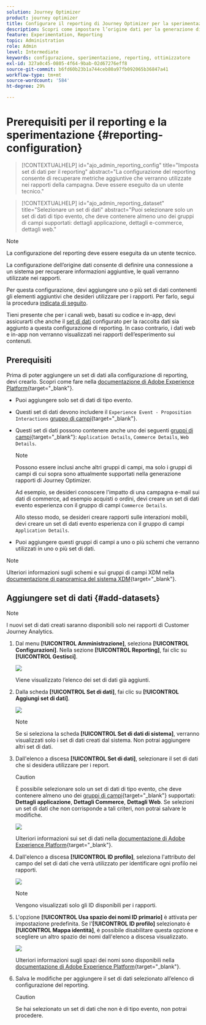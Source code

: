 ```yaml
---
solution: Journey Optimizer
product: journey optimizer
title: Configurare il reporting di Journey Optimizer per la sperimentazione
description: Scopri come impostare l’origine dati per la generazione di rapporti
feature: Experimentation, Reporting
topic: Administration
role: Admin
level: Intermediate
keywords: configurazione, sperimentazione, reporting, ottimizzatore
exl-id: 327a0c45-0805-4f64-9bab-02d67276eff8
source-git-commit: b6fd60b23b1a744ceb80a97fb092065b36847a41
workflow-type: tm+mt
source-wordcount: '584'
ht-degree: 29%

---
```


# Prerequisiti per il reporting e la sperimentazione {#reporting-configuration}

>[!CONTEXTUALHELP]
>id="ajo_admin_reporting_config"
>title="Imposta set di dati per il reporting"
>abstract="La configurazione del reporting consente di recuperare metriche aggiuntive che verranno utilizzate nei rapporti della campagna. Deve essere eseguito da un utente tecnico."

>[!CONTEXTUALHELP]
>id="ajo_admin_reporting_dataset"
>title="Selezionare un set di dati"
>abstract="Puoi selezionare solo un set di dati di tipo evento, che deve contenere almeno uno dei gruppi di campi supportati: dettagli applicazione, dettagli e-commerce, dettagli web."

>[!NOTE]
>
>La configurazione del reporting deve essere eseguita da un utente tecnico.

La configurazione dell’origine dati consente di definire una connessione a un sistema per recuperare informazioni aggiuntive, le quali verranno utilizzate nei rapporti.

Per questa configurazione, devi aggiungere uno o più set di dati contenenti gli elementi aggiuntivi che desideri utilizzare per i rapporti. Per farlo, segui la procedura [indicata di seguito](#add-datasets).

Tieni presente che per i canali web, basati su codice e in-app, devi assicurarti che anche il [set di dati](../data/get-started-datasets.md) configurato per la raccolta dati sia aggiunto a questa configurazione di reporting. In caso contrario, i dati web e in-app non verranno visualizzati nei rapporti dell’esperimento sui contenuti.

## Prerequisiti

Prima di poter aggiungere un set di dati alla configurazione di reporting, devi crearlo. Scopri come fare nella [documentazione di Adobe Experience Platform](https://experienceleague.adobe.com/docs/experience-platform/catalog/datasets/user-guide.html#create){target="_blank"}.

* Puoi aggiungere solo set di dati di tipo evento.

* Questi set di dati devono includere il `Experience Event - Proposition Interactions` [gruppo di campi](https://experienceleague.adobe.com/docs/experience-platform/xdm/tutorials/create-schema-ui.html?lang=it#field-group){target="_blank"}.

* Questi set di dati possono contenere anche uno dei seguenti [gruppi di campi](https://experienceleague.adobe.com/docs/experience-platform/xdm/tutorials/create-schema-ui.html?lang=it#field-group){target="_blank"}: `Application Details`, `Commerce Details`, `Web Details`.

  >[!NOTE]
  >
  >Possono essere inclusi anche altri gruppi di campi, ma solo i gruppi di campi di cui sopra sono attualmente supportati nella generazione rapporti di Journey Optimizer.

  Ad esempio, se desideri conoscere l&#39;impatto di una campagna e-mail sui dati di commerce, ad esempio acquisti o ordini, devi creare un set di dati evento esperienza con il gruppo di campi `Commerce Details`.

  Allo stesso modo, se desideri creare rapporti sulle interazioni mobili, devi creare un set di dati evento esperienza con il gruppo di campi `Application Details`.

  <!--The metrics corresponding to each field group are listed [here](#objective-list).-->

* Puoi aggiungere questi gruppi di campi a uno o più schemi che verranno utilizzati in uno o più set di dati.

>[!NOTE]
>
>Ulteriori informazioni sugli schemi e sui gruppi di campi XDM nella [documentazione di panoramica del sistema XDM](https://experienceleague.adobe.com/docs/experience-platform/xdm/home.html?lang=it){target="_blank"}.

<!--
## Objectives corresponding to each field group {#objective-list}

The table below shows which metrics will be added to the **[!UICONTROL Objectives]** tab of your campaign reports for each field group.

| Field group | Objectives |
|--- |--- |
| Commerce Details | Price Total<br>Payment Amount<br>(Unique) Checkouts<br>(Unique) Product List Adds<br>(Unique) Product List Opens<br>(Unique) Product List Removal<br>(Unique) Product List Views<br>(Unique) Product Views<br>(Unique) Purchases<br>(Unique) Save For Laters<br>Product Price Total<br>Product Quantity |
| Application Details | (Unique) App Launches<br>First App Launches<br>(Unique) App Installs<br>(Unique) App Upgrades |
| Web Details | (Unique) Page Views |
-->

## Aggiungere set di dati {#add-datasets}

>[!NOTE]
>
>I nuovi set di dati creati saranno disponibili solo nei rapporti di Customer Journey Analytics.

1. Dal menu **[!UICONTROL Amministrazione]**, seleziona **[!UICONTROL Configurazioni]**. Nella sezione **[!UICONTROL Reporting]**, fai clic su **[!UICONTROL Gestisci]**.

   ![](assets/reporting-config-menu.png)

   Viene visualizzato l’elenco dei set di dati già aggiunti.

1. Dalla scheda **[!UICONTROL Set di dati]**, fai clic su **[!UICONTROL Aggiungi set di dati]**.

   ![](assets/reporting-config-add.png)

   >[!NOTE]
   >
   >Se si seleziona la scheda **[!UICONTROL Set di dati di sistema]**, verranno visualizzati solo i set di dati creati dal sistema. Non potrai aggiungere altri set di dati.

1. Dall&#39;elenco a discesa **[!UICONTROL Set di dati]**, selezionare il set di dati che si desidera utilizzare per i report.

   >[!CAUTION]
   >
   >È possibile selezionare solo un set di dati di tipo evento, che deve contenere almeno uno dei [gruppi di campi](https://experienceleague.adobe.com/docs/experience-platform/xdm/tutorials/create-schema-ui.html?lang=it#field-group){target="_blank"} supportati: **Dettagli applicazione**, **Dettagli Commerce**, **Dettagli Web**. Se selezioni un set di dati che non corrisponde a tali criteri, non potrai salvare le modifiche.

   ![](assets/reporting-config-datasets.png)

   Ulteriori informazioni sui set di dati nella [documentazione di Adobe Experience Platform](https://experienceleague.adobe.com/docs/experience-platform/catalog/datasets/overview.html?lang=it){target="_blank"}.

1. Dall&#39;elenco a discesa **[!UICONTROL ID profilo]**, seleziona l&#39;attributo del campo del set di dati che verrà utilizzato per identificare ogni profilo nei rapporti.

   ![](assets/reporting-config-profile-id.png)

   >[!NOTE]
   >
   >Vengono visualizzati solo gli ID disponibili per i rapporti.

1. L&#39;opzione **[!UICONTROL Usa spazio dei nomi ID primario]** è attivata per impostazione predefinita. Se l&#39;**[!UICONTROL ID profilo]** selezionato è **[!UICONTROL Mappa identità]**, è possibile disabilitare questa opzione e scegliere un altro spazio dei nomi dall&#39;elenco a discesa visualizzato.

   ![](assets/reporting-config-namespace.png)

   Ulteriori informazioni sugli spazi dei nomi sono disponibili nella [documentazione di Adobe Experience Platform](https://experienceleague.adobe.com/docs/experience-platform/identity/namespaces.html?lang=it){target="_blank"}.

1. Salva le modifiche per aggiungere il set di dati selezionato all’elenco di configurazione del reporting.

   >[!CAUTION]
   >
   >Se hai selezionato un set di dati che non è di tipo evento, non potrai procedere.


<!--
When building your campaign reports, you can now see the metrics corresponding to the field groups used in the datasets you added. Go to the **[!UICONTROL Objectives]** tab and select the metrics of your choice to better fine-tune your reports. [Learn more](content-experiment.md#objectives-global)

![](assets/reporting-config-objectives.png)

>[!NOTE]
>
>If you add several datasets, all data from all datasets will be available for reporting.


## How-to video {#video}

Understand how to configure Experience Platform reporting data sources.

>[!VIDEO]()
-->
